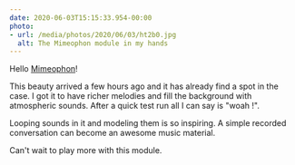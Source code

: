 ```yaml
---
date: 2020-06-03T15:15:33.954-00:00
photo:
- url: /media/photos/2020/06/03/ht2b0.jpg
  alt: The Mimeophon module in my hands
---
```

Hello [Mimeophon](http://www.makenoisemusic.com/modules/mimeophon)!

This beauty arrived a few hours ago and it has already find a spot in the case.
I got it to have richer melodies and fill the background with atmospheric sounds.
After a quick test run all I can say is "woah !".

Looping sounds in it and modeling them is so inspiring. A simple recorded conversation can become an awesome music material.

Can't wait to play more with this module.
